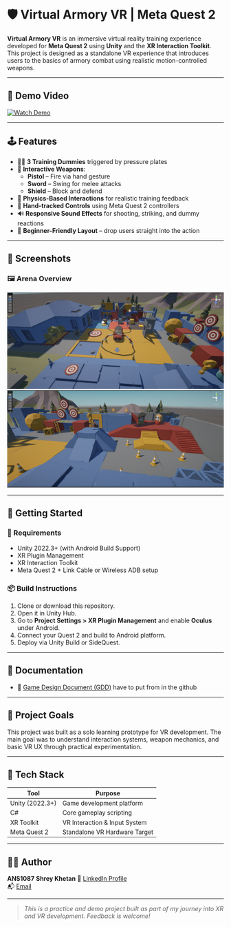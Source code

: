 # 🛡️ Virtual Armory VR | Meta Quest 2

**Virtual Armory VR** is an immersive virtual reality training experience developed for **Meta Quest 2** using **Unity** and the **XR Interaction Toolkit**. This project is designed as a standalone VR experience that introduces users to the basics of armory combat using realistic motion-controlled weapons.

---

## 🎥 Demo Video

[![Watch Demo](https://img.youtube.com/vi/94Iz-lMDz9Q/0.jpg)](https://youtu.be/94Iz-lMDz9Q)

---

## 🕹️ Features

- 🧍‍♂️ **3 Training Dummies** triggered by pressure plates
- 🔫 **Interactive Weapons**:  
  - **Pistol** – Fire via hand gesture  
  - **Sword** – Swing for melee attacks  
  - **Shield** – Block and defend
- 🧠 **Physics-Based Interactions** for realistic training feedback
- 👐 **Hand-tracked Controls** using Meta Quest 2 controllers
- 🔊 **Responsive Sound Effects** for shooting, striking, and dummy reactions
- 🎯 **Beginner-Friendly Layout** – drop users straight into the action

---

## 🧭 Screenshots



### 🖼️ Arena Overview

![Arena Overview](images/arena-overview1.png)
![Arena Overview](images/arena-overview2.png)

---

## 🚀 Getting Started

### 🧰 Requirements

- Unity 2022.3+ (with Android Build Support)
- XR Plugin Management
- XR Interaction Toolkit
- Meta Quest 2 + Link Cable or Wireless ADB setup

### 📦 Build Instructions

1. Clone or download this repository.
2. Open it in Unity Hub.
3. Go to **Project Settings > XR Plugin Management** and enable **Oculus** under Android.
4. Connect your Quest 2 and build to Android platform.
5. Deploy via Unity Build or SideQuest.

---

## 📘 Documentation

- 📄 [Game Design Document (GDD)](./Armory%20Practice%20GDD.docx)
have to put from in the github

---

## 📌 Project Goals

This project was built as a solo learning prototype for VR development. The main goal was to understand interaction systems, weapon mechanics, and basic VR UX through practical experimentation.

---

## 🔧 Tech Stack

| Tool            | Purpose                        |
|-----------------|--------------------------------|
| Unity (2022.3+) | Game development platform      |
| C#              | Core gameplay scripting         |
| XR Toolkit      | VR Interaction & Input System   |
| Meta Quest 2    | Standalone VR Hardware Target  |

---

## 👨‍💻 Author

**ANS1087**
**Shrey Khetan**
💼 [LinkedIn Profile](https://www.linkedin.com/in/shreykhetan/)  
📬 [Email](mailto:Shreykhetan@gmail.com)

---

> *This is a practice and demo project built as part of my journey into XR and VR development. Feedback is welcome!*
